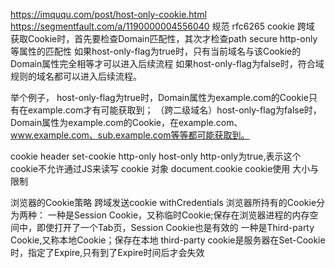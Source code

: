 https://imququ.com/post/host-only-cookie.html
https://segmentfault.com/a/1190000004556040
规范 rfc6265
cookie 跨域
获取Cookie时，首先要检查Domain匹配性，其次才检查path secure http-only等属性的匹配性
如果host-only-flag为true时，只有当前域名与该Cookie的Domain属性完全相等才可以进入后续流程
如果host-only-flag为false时，符合域规则的域名都可以进入后续流程。

举个例子，
host-only-flag为true时，Domain属性为example.com的Cookie只有在example.com才有可能获取到；
（跨二级域名）host-only-flag为false时，Domain属性为example.com的Cookie，在example.com、www.example.com、sub.example.com等等都可能获取到。


cookie header set-cookie http-only host-only
  http-only为true,表示这个cookie不允许通过JS来读写
cookie 对象 document.cookie
cookie使用  大小与限制




浏览器的Cookie策略
跨域发送cookie withCredentials
浏览器所持有的Cookie分为两种：
一种是Session Cookie，又称临时Cookie;保存在浏览器进程的内存空间中，即使打开了一个Tab页，Session Cookie也是有效的
一种是Third-party Cookie,又称本地Cookie；保存在本地
third-party cookie是服务器在Set-Cookie时，指定了Expire,只有到了Expire时间后才会失效

